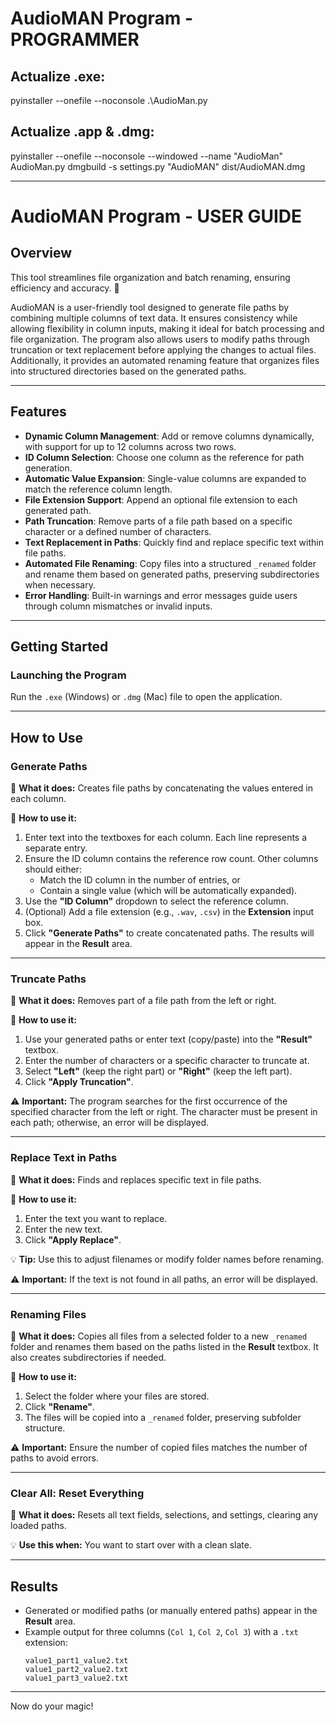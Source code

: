 # **AudioMAN Program - PROGRAMMER**

## **Actualize .exe:**
pyinstaller --onefile --noconsole .\AudioMan.py

## **Actualize .app & .dmg:**
pyinstaller --onefile --noconsole --windowed --name "AudioMan" AudioMan.py
dmgbuild -s settings.py "AudioMAN" dist/AudioMAN.dmg

------------------------------------------------------------------------

# **AudioMAN Program - USER GUIDE**

## **Overview**

This tool streamlines file organization and batch renaming, ensuring efficiency and accuracy. 🚀

AudioMAN is a user-friendly tool designed to generate file paths by combining multiple columns of text data. It ensures consistency while allowing flexibility in column inputs, making it ideal for batch processing and file organization. The program also allows users to modify paths through truncation or text replacement before applying the changes to actual files. Additionally, it provides an automated renaming feature that organizes files into structured directories based on the generated paths.

---

## **Features**

- **Dynamic Column Management**: Add or remove columns dynamically, with support for up to 12 columns across two rows.
- **ID Column Selection**: Choose one column as the reference for path generation.
- **Automatic Value Expansion**: Single-value columns are expanded to match the reference column length.
- **File Extension Support**: Append an optional file extension to each generated path.
- **Path Truncation**: Remove parts of a file path based on a specific character or a defined number of characters.
- **Text Replacement in Paths**: Quickly find and replace specific text within file paths.
- **Automated File Renaming**: Copy files into a structured `_renamed` folder and rename them based on generated paths, preserving subdirectories when necessary.
- **Error Handling**: Built-in warnings and error messages guide users through column mismatches or invalid inputs.

---

## **Getting Started**

### **Launching the Program**

Run the `.exe` (Windows) or `.dmg` (Mac) file to open the application.

---

## **How to Use**

### **Generate Paths**

🔹 **What it does:**
Creates file paths by concatenating the values entered in each column.

🔹 **How to use it:**

1. Enter text into the textboxes for each column. Each line represents a separate entry.
2. Ensure the ID column contains the reference row count. Other columns should either:
   - Match the ID column in the number of entries, or
   - Contain a single value (which will be automatically expanded).
3. Use the **"ID Column"** dropdown to select the reference column.
4. (Optional) Add a file extension (e.g., `.wav`, `.csv`) in the **Extension** input box.
5. Click **"Generate Paths"** to create concatenated paths. The results will appear in the **Result** area.

---

### **Truncate Paths**

🔹 **What it does:**
Removes part of a file path from the left or right.

🔹 **How to use it:**

1. Use your generated paths or enter text (copy/paste) into the **"Result"** textbox.
2. Enter the number of characters or a specific character to truncate at.
3. Select **"Left"** (keep the right part) or **"Right"** (keep the left part).
4. Click **"Apply Truncation"**.

⚠ **Important:** The program searches for the first occurrence of the specified character from the left or right. The character must be present in each path; otherwise, an error will be displayed.

---

### **Replace Text in Paths**

🔹 **What it does:**
Finds and replaces specific text in file paths.

🔹 **How to use it:**

1. Enter the text you want to replace.
2. Enter the new text.
3. Click **"Apply Replace"**.

💡 **Tip:** Use this to adjust filenames or modify folder names before renaming.

⚠ **Important:** If the text is not found in all paths, an error will be displayed.

---

### **Renaming Files**

🔹 **What it does:**
Copies all files from a selected folder to a new `_renamed` folder and renames them based on the paths listed in the **Result** textbox. It also creates subdirectories if needed.

🔹 **How to use it:**

1. Select the folder where your files are stored.
2. Click **"Rename"**.
3. The files will be copied into a `_renamed` folder, preserving subfolder structure.

⚠ **Important:** Ensure the number of copied files matches the number of paths to avoid errors.

---

### **Clear All: Reset Everything**

🔹 **What it does:**
Resets all text fields, selections, and settings, clearing any loaded paths.

💡 **Use this when:** You want to start over with a clean slate.

---

## **Results**

- Generated or modified paths (or manually entered paths) appear in the **Result** area.
- Example output for three columns (`Col 1`, `Col 2`, `Col 3`) with a `.txt` extension:
  ```
  value1_part1_value2.txt
  value1_part2_value2.txt
  value1_part3_value2.txt
  ```

---

Now do your magic!

